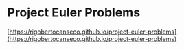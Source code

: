 # Project Euler Problems
[https://rigobertocanseco.github.io/project-euler-problems](https://rigobertocanseco.github.io/project-euler-problems)
